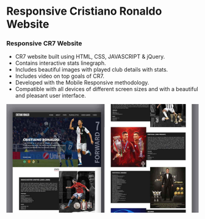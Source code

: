 # Responsive Cristiano Ronaldo Website

###  Responsive CR7 Website

- CR7 website built using HTML, CSS, JAVASCRIPT & jQuery.
- Contains interactive stats linegraph.
- Includes beautiful images with played club details with stats.
- Includes video on top goals of CR7.
- Developed with the Mobile Responsive methodology.
- Compatible with all devices of different screen sizes and with a beautiful and pleasant user interface.



![cr7-website](images/preview.png)